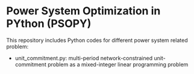 # Power System Optimization in PYthon (PSOPY)

This repository includes Python codes for different power system related problem:

- unit_commitment.py: multi-period network-constrained unit-commitment problem as a mixed-integer linear programming problem


